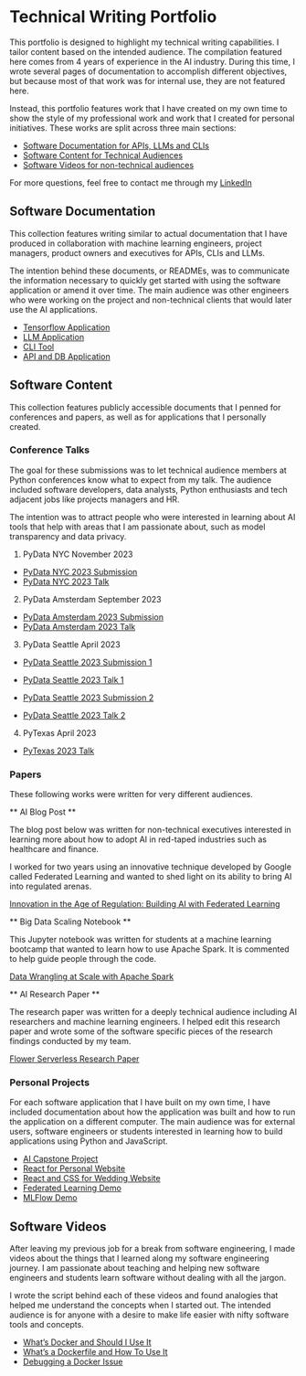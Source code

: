 # Technical Writing Portfolio
This portfolio is designed to highlight my technical writing capabilities. I tailor content based on the intended audience. The compilation featured here comes from 4 years of experience in the AI industry. During this time, I wrote several pages of documentation to accomplish different objectives, but because most of that work was for internal use, they are not featured here.

Instead, this portfolio features work that I have created on my own time to show the style of my professional work and work that I created for personal initiatives. These works are split across three main sections:

* [Software Documentation for APIs, LLMs and CLIs](#software-documentation)
* [Software Content for Technical Audiences](#software-content)
* [Software Videos for non-technical audiences](#software-videos)

For more questions, feel free to contact me through my [LinkedIn](https://www.linkedin.com/in/krishisharma/)

## Software Documentation
This collection features writing similar to actual documentation that I have produced in collaboration with machine learning engineers, project managers, product owners and executives for APIs, CLIs and LLMs. 

The intention behind these documents, or READMEs, was to communicate the information necessary to quickly get started with using the software application or amend it over time. The main audience was other engineers who were working on the project and non-technical clients that would later use the AI applications.

* [Tensorflow Application](https://github.com/krishisharma45/technical_writing_portfolio/blob/main/software_documentation/tensorflow_application_readme.md)
* [LLM Application](https://github.com/krishisharma45/technical_writing_portfolio/blob/main/software_documentation/llm_application_readme.md)
* [CLI Tool](https://github.com/krishisharma45/technical_writing_portfolio/blob/main/software_documentation/cli_tool_readme.md)
* [API and DB Application](https://github.com/krishisharma45/technical_writing_portfolio/blob/main/software_documentation/api_db_application_readme.md)

## Software Content
This collection features publicly accessible documents that I penned for conferences and papers, as well as for applications that I personally created. 

### Conference Talks
The goal for these submissions was to let technical audience members at Python conferences know what to expect from my talk. The audience included software developers, data analysts, Python enthusiasts and tech adjacent jobs like projects managers and HR.

The intention was to attract people who were interested in learning about AI tools that help with areas that I am passionate about, such as model transparency and data privacy.

1. PyData NYC November 2023
* [PyData NYC 2023 Submission](https://nyc2023.pydata.org/cfp/talk/JX7SYC/)
* [PyData NYC 2023 Talk](https://www.youtube.com/watch?v=ju5NT3fqoPw&t=1s)

2. PyData Amsterdam September 2023
* [PyData Amsterdam 2023 Submission](https://amsterdam2023.pydata.org/cfp/talk/WTEANG/)
* [PyData Amsterdam 2023 Talk](https://www.youtube.com/watch?v=8njnK_nexEw&t=246s)

3. PyData Seattle April 2023
* [PyData Seattle 2023 Submission 1](https://seattle2023.pydata.org/cfp/talk/SRMWCH/)
* [PyData Seattle 2023 Talk 1](https://www.youtube.com/watch?v=9Tl5fcRr0ng)

* [PyData Seattle 2023 Submission 2](https://seattle2023.pydata.org/cfp/talk/3HSAHF/)
* [PyData Seattle 2023 Talk 2](https://www.youtube.com/watch?v=LMoZTMZLp4U&t=171s)

4. PyTexas April 2023
* [PyTexas 2023 Talk](https://www.youtube.com/watch?v=mkDYySbT1xU)

### Papers
These following works were written for very different audiences. 

** AI Blog Post **

The blog post below was written for non-technical executives interested in learning more about how to adopt AI in red-taped industries such as healthcare and finance. 

I worked for two years using an innovative technique developed by Google called Federated Learning and wanted to shed light on its ability to bring AI into regulated arenas.

[Innovation in the Age of Regulation: Building AI with Federated Learning](https://www.kungfu.ai/blog-post/innovation-in-the-age-of-regulation-building-ai-with-federated-learning)

** Big Data Scaling Notebook **

This Jupyter notebook was written for students at a machine learning bootcamp that wanted to learn how to use Apache Spark. It is commented to help guide people through the code.

[Data Wrangling at Scale with Apache Spark](https://github.com/krishisharma45/springboard-projects/blob/master/Mini_Project_Data_Wrangling_at_Scale_with_Spark.ipynb)

** AI Research Paper **

The research paper was written for a deeply technical audience including AI researchers and machine learning engineers. I helped edit this research paper and wrote some of the software specific pieces of the research findings conducted by my team. 

[Flower Serverless Research Paper](https://arxiv.org/pdf/2310.15329.pdf)

### Personal Projects
For each software application that I have built on my own time, I have included documentation about how the application was built and how to run the application on a different computer. The main audience was for external users, software engineers or students interested in learning how to build applications using Python and JavaScript.

* [AI Capstone Project](https://github.com/krishisharma45/capstone-project)
* [React for Personal Website](https://github.com/krishisharma45/krishisharma.com)
* [React and CSS for Wedding Website](https://github.com/krishisharma45/event-planning-frontend)
* [Federated Learning Demo](https://github.com/krishisharma45/federated_learning_demo)
* [MLFlow Demo](https://github.com/krishisharma45/mlflow_hidden_gems)

## Software Videos
After leaving my previous job for a break from software engineering, I made videos about the things that I learned along my software engineering journey. I am passionate about teaching and helping new software engineers and students learn software without dealing with all the jargon.

I wrote the script behind each of these videos and found analogies that helped me understand the concepts when I started out. The intended audience is for anyone with a desire to make life easier with nifty software tools and concepts.

* [What’s Docker and Should I Use It](https://www.youtube.com/watch?v=VPfxmtkPmWU&t=4s)
* [What’s a Dockerfile and How To Use It](https://www.youtube.com/watch?v=Irrac3LtlZc)
* [Debugging a Docker Issue](https://www.youtube.com/watch?v=bBu7oflrWLY&t=34s)